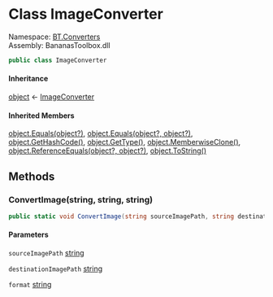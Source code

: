 # <a id="BT_Converters_ImageConverter"></a> Class ImageConverter

Namespace: [BT.Converters](BT.Converters.md)  
Assembly: BananasToolbox.dll  

```csharp
public class ImageConverter
```

#### Inheritance

[object](https://learn.microsoft.com/dotnet/api/system.object) ← 
[ImageConverter](BT.Converters.ImageConverter.md)

#### Inherited Members

[object.Equals\(object?\)](https://learn.microsoft.com/dotnet/api/system.object.equals\#system\-object\-equals\(system\-object\)), 
[object.Equals\(object?, object?\)](https://learn.microsoft.com/dotnet/api/system.object.equals\#system\-object\-equals\(system\-object\-system\-object\)), 
[object.GetHashCode\(\)](https://learn.microsoft.com/dotnet/api/system.object.gethashcode), 
[object.GetType\(\)](https://learn.microsoft.com/dotnet/api/system.object.gettype), 
[object.MemberwiseClone\(\)](https://learn.microsoft.com/dotnet/api/system.object.memberwiseclone), 
[object.ReferenceEquals\(object?, object?\)](https://learn.microsoft.com/dotnet/api/system.object.referenceequals), 
[object.ToString\(\)](https://learn.microsoft.com/dotnet/api/system.object.tostring)

## Methods

### <a id="BT_Converters_ImageConverter_ConvertImage_System_String_System_String_System_String_"></a> ConvertImage\(string, string, string\)

```csharp
public static void ConvertImage(string sourceImagePath, string destinationImagePath, string format)
```

#### Parameters

`sourceImagePath` [string](https://learn.microsoft.com/dotnet/api/system.string)

`destinationImagePath` [string](https://learn.microsoft.com/dotnet/api/system.string)

`format` [string](https://learn.microsoft.com/dotnet/api/system.string)

